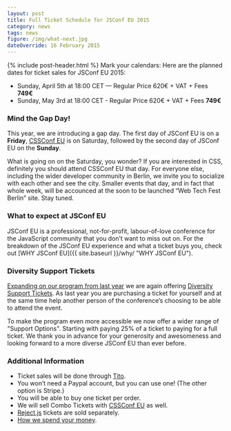 ```yaml
---
layout: post
title: Full Ticket Schedule for JSConf EU 2015
category: news
tags: news
figure: /img/what-next.jpg
dateOverride: 16 February 2015
---
```


{% include post-header.html %}
Mark your calendars: Here are the planned dates for ticket sales for JSConf EU 2015:

- Sunday, April 5th at 18:00 CET — Regular Price 620€ + VAT + Fees **749€**
- Sunday, May 3rd at 18:00 CET - Regular Price 620€ + VAT + Fees **749€**

### Mind the Gap Day!

This year, we are introducing a gap day. The first day of JSConf EU is on a **Friday**, [CSSConf EU](http://2015.cssconf.eu) is on Saturday, followed by the second day of JSConf EU on the **Sunday**.

What is going on on the Saturday, you wonder? If you are interested in CSS, definitely you should attend CSSConf EU that day. For everyone else, including the wider developer community in Berlin, we invite you to socialize with each other and see the city. Smaller events that day, and in fact that whole week, will be accounced at the soon to be launched “Web Tech Fest Berlin” site. Stay tuned.

### What to expect at JSConf EU

JSConf EU is a professional, not-for-profit, labour-of-love conference for the JavaScript community that you don’t want to miss out on. For the breakdown of the JSConf EU experience and what a ticket buys you, check out [WHY JSConf EU]({{ site.baseurl }}/why/ "WHY JSConf EU").

### Diversity Support Tickets

[Expanding on our program from last year](http://2014.jsconf.eu/news/2014/08/15/diversity-tickets.html) we are again offering [Diversity Support Tickets](/diversity-tickets). As last year you are purchasing a ticket for yourself and at the same time help another person of the conference’s choosing to be able to attend the event.

To make the program even more accessible we now offer a wider range of "Support Options". Starting with paying 25% of a ticket to paying for a full ticket. We thank you in advance for your generosity and awesomeness and looking forward to a more diverse JSConf EU than ever before.

### Additional Information

- Ticket sales will be done through [Tito](https://tito.io/jsconfeu/jsconf-eu-2015).
- You won’t need a Paypal account, but you can use one! (The other option is Stripe.)
- You will be able to buy one ticket per order.
- We will sell Combo Tickets with [CSSConf EU](http://2015.cssconf.eu) as well.
- [Reject.js](http://rejectjs.org) tickets are sold separately.
- [How we spend your money](http://2013.jsconf.eu/news/2013/06/15/how-we-spend-your-money.html).


